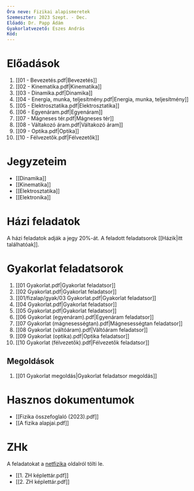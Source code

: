 ```yaml
---
Óra neve: Fizikai alapismeretek
Szemeszter: 2023 Szept. - Dec.
Előadó: Dr. Papp Ádám
Gyakorlatvezető: Eszes András
Kód:
---
```

# Előadások
1. [[01 - Bevezetés.pdf|Bevezetés]]
2. [[02 - Kinematika.pdf|Kinematika]]
3. [[03 - Dinamika.pdf|Dinamika]]
4. [[04 - Energia, munka, teljesítmény.pdf|Energia, munka, teljesítmény]]
5. [[05 - Elektrosztatika.pdf|Elektrosztatika]]
6. [[06 - Egyenáram.pdf|Egyenáram]]
7. [[07 - Mágneses tér.pdf|Mágneses tér]]
8. [[08 - Váltakozó áram.pdf|Váltakozó áram]]
9. [[09 - Optika.pdf|Optika]]
10. [[10 - Félvezetők.pdf|Félvezetők]]
# Jegyzeteim
- [[Dinamika]]
- [[Kinematika]]
- [[Elektrosztatika]]
- [[Elektronika]]
# Házi feladatok
A házi feladatok adják a jegy 20%-át. A feladott feladatsorok [[Házik|itt találhatóak]].
# Gyakorlat feladatsorok
1. [[01 Gyakorlat.pdf|Gyakorlat feladatsor]]
2. [[02 Gyakorlat.pdf|Gyakorlat feladatsor]]
3. [[01/fizalap/gyak/03 Gyakorlat.pdf|Gyakorlat feladatsor]]
4. [[04 Gyakorlat.pdf|Gyakorlat feladatsor]]
5. [[05 Gyakorlat.pdf|Gyakorlat feladatsor]]
6. [[06 Gyakorlat (egyenáram).pdf|Egyenáram feladatsor]]
7. [[07 Gyakorlat (mágnesességtan).pdf|Mágnesességtan feladatsor]]
8. [[08 Gyakorlat (váltóáram).pdf|Váltóáram feladatsor]]
9. [[09 Gyakorlat (optika).pdf|Optika feladatsor]]
10. [[10 Gyakorlat (félvezetők).pdf|Félvezetők feladatsor]]
## Megoldások
1. [[01 Gyakorlat megoldás|Gyakorlat feladatsor megoldás]]
# Hasznos dokumentumok
- [[Fizika összefoglaló (2023).pdf]]
- [[A fizika alapjai.pdf]]

# ZHk
A feladatokat a [netfizika](https://www.netfizika.hu) oldalról tölti le.
- [[1. ZH képlettár.pdf]]
- [[2. ZH képlettár.pdf]]